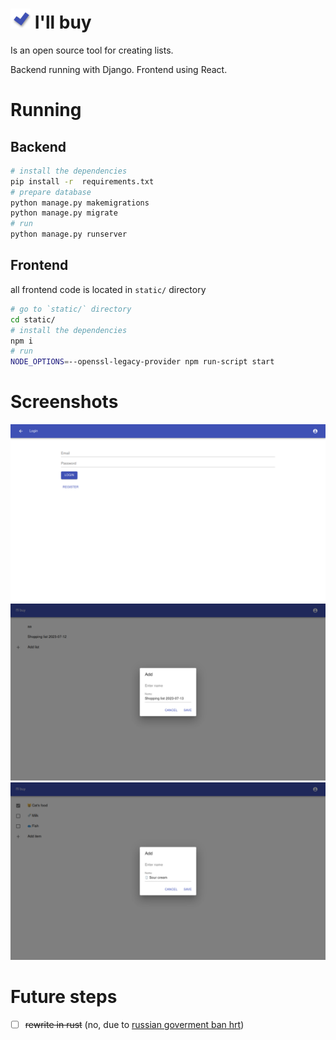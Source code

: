# <img src="images/logo.svg" height="32px"/> I'll buy

Is an open source tool for creating lists.


Backend running with Django.
Frontend using React.

# Running 
## Backend
```bash
# install the dependencies
pip install -r  requirements.txt
# prepare database
python manage.py makemigrations
python manage.py migrate
# run
python manage.py runserver
```

## Frontend
all frontend code is located in `static/` directory
```bash
# go to `static/` directory
cd static/
# install the dependencies
npm i
# run
NODE_OPTIONS=--openssl-legacy-provider npm run-script start
```

# Screenshots 
![login page](images/login.png)
![list of lists](images/lists_list.png)
![shopping list](images/shopping_list.png)

# Future steps 
- [ ] ~~rewrite in rust~~ (no, due to [russian goverment ban hrt](https://meduza.io/en/feature/2023/06/12/they-re-taking-our-futures-away))

